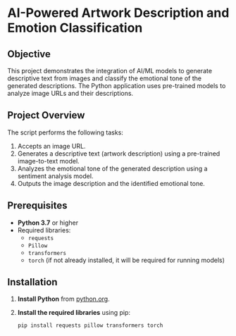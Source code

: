 # AI-Powered Artwork Description and Emotion Classification

## Objective

This project demonstrates the integration of AI/ML models to generate descriptive text from images and classify the emotional tone of the generated descriptions. The Python application uses pre-trained models to analyze image URLs and their descriptions.

## Project Overview

The script performs the following tasks:
1. Accepts an image URL.
2. Generates a descriptive text (artwork description) using a pre-trained image-to-text model.
3. Analyzes the emotional tone of the generated description using a sentiment analysis model.
4. Outputs the image description and the identified emotional tone.

## Prerequisites

- **Python 3.7** or higher
- Required libraries:
  - `requests`
  - `Pillow`
  - `transformers`
  - `torch` (if not already installed, it will be required for running models)

## Installation

1. **Install Python** from [python.org](https://www.python.org/downloads/).
2. **Install the required libraries** using pip:

   ```bash
   pip install requests pillow transformers torch
